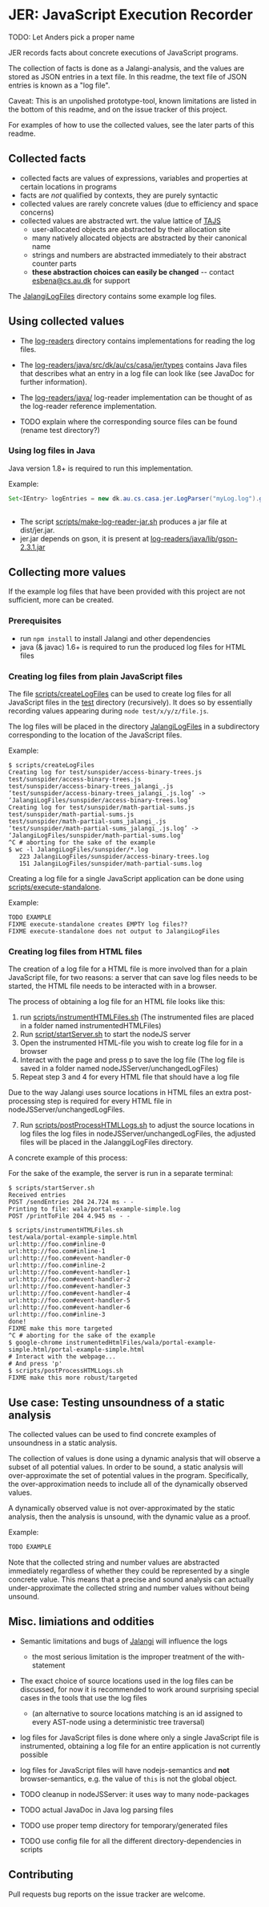 # JER: JavaScript Execution Recorder

TODO: Let Anders pick a proper name

JER records facts about concrete executions of JavaScript programs.

The collection of facts is done as a Jalangi-analysis, and the values are stored as JSON entries in a text file.
In this readme, the text file of JSON entries is known as a "log file".
 
Caveat: This is an unpolished prototype-tool, known limitations are listed in the bottom of this readme, and on the issue tracker of this project.   
 
For examples of how to use the collected values, see the later parts of this readme. 

## Collected facts 

- collected facts are values of expressions, variables and properties at certain locations in programs
- facts are *not* qualified by contexts, they are purely syntactic
- collected values are rarely concrete values (due to efficiency and space concerns)
- collected values are abstracted wrt. the value lattice of [TAJS](https://github.com/cs-au-dk/TAJS)
  - user-allocated objects are abstracted by their allocation site
  - many natively allocated objects are abstracted by their canonical name
  - strings and numbers are abstracted immediately to their abstract counter parts
  - **these abstraction choices can easily be changed** -- contact esbena@cs.au.dk for support
    
The [JalangiLogFiles](JalangiLogFiles) directory contains some example log files.

## Using collected values 
 
- The [log-readers](log-readers) directory contains implementations for reading the log files.
- The [log-readers/java/src/dk/au/cs/casa/jer/types](log-readers/java/src/dk/au/cs/casa/jer/types) contains Java files that describes what an entry in a log file can look like (see JavaDoc for further information).
- The [log-readers/java/](log-readers/java/) log-reader implementation can be thought of as the log-reader reference implementation.

- TODO explain where the corresponding source files can be found (rename test directory?)

### Using log files in Java
 
Java version 1.8+ is required to run this implementation.
 
Example: 
```java
Set<IEntry> logEntries = new dk.au.cs.casa.jer.LogParser("myLog.log").getEntries();
  
```

- The script [scripts/make-log-reader-jar.sh](scripts/make-log-reader-jar.sh) produces a jar file at dist/jer.jar.
- jer.jar depends on gson, it is present at [log-readers/java/lib/gson-2.3.1.jar](log-readers/java/lib/gson-2.3.1.jar)


## Collecting more values

If the example log files that have been provided with this project are not sufficient, more can be created.

### Prerequisites

- run `npm install` to install Jalangi and other dependencies
- java (& javac) 1.6+ is required to run the produced log files for HTML files

### Creating log files from plain JavaScript files

The file [scripts/createLogFiles](scripts/createLogFiles) can be used to create log files for all JavaScript files in the [test]() directory (recursively).
It does so by essentially recording values appearing during `node test/x/y/z/file.js`.

The log files will be placed in the directory [JalangiLogFiles](JalangiLogFiles) in a subdirectory corresponding to the location of the JavaScript files.

Example:

```
$ scripts/createLogFiles 
Creating log for test/sunspider/access-binary-trees.js
test/sunspider/access-binary-trees.js
test/sunspider/access-binary-trees_jalangi_.js
‘test/sunspider/access-binary-trees_jalangi_.js.log’ -> ‘JalangiLogFiles/sunspider/access-binary-trees.log’
Creating log for test/sunspider/math-partial-sums.js
test/sunspider/math-partial-sums.js
test/sunspider/math-partial-sums_jalangi_.js
‘test/sunspider/math-partial-sums_jalangi_.js.log’ -> ‘JalangiLogFiles/sunspider/math-partial-sums.log’
^C # aborting for the sake of the example
$ wc -l JalangiLogFiles/sunspider/*.log                  
   223 JalangiLogFiles/sunspider/access-binary-trees.log
   151 JalangiLogFiles/sunspider/math-partial-sums.log
```

Creating a log file for a single JavaScript application can be done using [scripts/execute-standalone](scripts/execute-standalone).
 
Example:
```
TODO EXAMPLE
FIXME execute-standalone creates EMPTY log files??
FIXME execute-standalone does not output to JalangiLogFiles
```

### Creating log files from HTML files

The creation of a log file for a HTML file is more involved than for a plain JavaScript file, for two reasons: 
a server that can save log files needs to be started, the HTML file needs to be interacted with in a browser.

The process of obtaining a log file for an HTML file looks like this:

1. run [scripts/instrumentHTMLFiles.sh](scripts/instrumentHTMLFiles.sh) (The instrumented files are placed in a folder named instrumentedHTMLFiles)
2. Run [script/startServer.sh](script/startServer.sh) to start the nodeJS server
3. Open the instrumented HTML-file you wish to create log file for in a browser	
4. Interact with the page and press p to save the log file  (The log file is saved in a folder named nodeJSServer/unchangedLogFiles)
5. Repeat step 3 and 4 for every HTML file that should have a log file 

Due to the way Jalangi uses source locations in HTML files an extra post-processing step is required for every HTML file in nodeJSServer/unchangedLogFiles.

7. Run [scripts/postProcessHTMLLogs.sh](scripts/postProcessHTMLLogs.sh) to adjust the source locations in log files the log files in nodeJSServer/unchangedLogFiles, the adjusted files will be placed in the JalanggiLogFiles directory.

A concrete example of this process:


For the sake of the example, the server is run in a separate terminal:
```
$ scripts/startServer.sh 
Received entries
POST /sendEntries 204 24.724 ms - -
Printing to file: wala/portal-example-simple.log
POST /printToFile 204 4.945 ms - -
```

```
$ scripts/instrumentHTMLFiles.sh 
test/wala/portal-example-simple.html
url:http://foo.com#inline-0
url:http://foo.com#inline-1
url:http://foo.com#event-handler-0
url:http://foo.com#inline-2
url:http://foo.com#event-handler-1
url:http://foo.com#event-handler-2
url:http://foo.com#event-handler-3
url:http://foo.com#event-handler-4
url:http://foo.com#event-handler-5
url:http://foo.com#event-handler-6
url:http://foo.com#inline-3
done!
FIXME make this more targeted
^C # aborting for the sake of the example
$ google-chrome instrumentedHtmlFiles/wala/portal-example-simple.html/portal-example-simple.html 
# Interact with the webpage...
# And press 'p'
$ scripts/postProcessHTMLLogs.sh
FIXME make this more robust/targeted
```



## Use case: Testing unsoundness of a static analysis

The collected values can be used to find concrete examples of unsoundness in a static analysis.

The collection of values is done using a dynamic analysis that will observe a subset of all potential values.
In order to be sound, a static analysis will over-approximate the set of potential values in the program.
Specifically, the over-approximation needs to include all of the dynamically observed values.
 
A dynamically observed value is not over-approximated by the static analysis, then the analysis is unsound, with the dynamic value as a proof.

Example:

```javascript
TODO EXAMPLE
```

Note that the collected string and number values are abstracted immediately regardless of whether they could be represented by a single concrete value.
This means that a precise and sound analysis can actually under-approximate the collected string and number values without being unsound.

## Misc. limiations and oddities

- Semantic limitations and bugs of [Jalangi](https://github.com/Samsung/jalangi2) will influence the logs
  - the most serious limitation is the improper treatment of the with-statement
- The exact choice of source locations used in the log files can be discussed, for now it is recommended to work around surprising special cases in the tools that use the log files
  - (an alternative to source locations matching is an id assigned to every AST-node using a deterministic tree traversal) 
- log files for JavaScript files is done where only a single JavaScript file is instrumented, obtaining a log file for an entire application is not currently possible
- log files for JavaScript files will have nodejs-semantics and **not** browser-semantics, e.g. the value of `this` is not the global object.

- TODO cleanup in nodeJSServer: it uses way to many node-packages
- TODO actual JavaDoc in Java log parsing files
- TODO use proper temp directory for temporary/generated files 
- TODO use config file for all the different directory-dependencies in scripts

## Contributing

Pull requests bug reports on the issue tracker are welcome.
